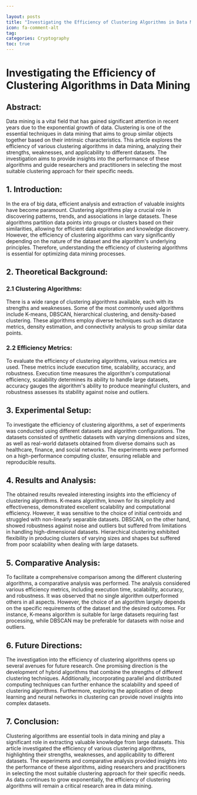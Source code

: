 ```yaml
---

layout: posts
title: "Investigating the Efficiency of Clustering Algorithms in Data Mining"
icon: fa-comment-alt
tag:      
categories: Cryptography
toc: true
---
```




# Investigating the Efficiency of Clustering Algorithms in Data Mining

## Abstract:
Data mining is a vital field that has gained significant attention in recent years due to the exponential growth of data. Clustering is one of the essential techniques in data mining that aims to group similar objects together based on their intrinsic characteristics. This article explores the efficiency of various clustering algorithms in data mining, analyzing their strengths, weaknesses, and applicability to different datasets. The investigation aims to provide insights into the performance of these algorithms and guide researchers and practitioners in selecting the most suitable clustering approach for their specific needs.

## 1. Introduction:
In the era of big data, efficient analysis and extraction of valuable insights have become paramount. Clustering algorithms play a crucial role in discovering patterns, trends, and associations in large datasets. These algorithms partition data points into groups or clusters based on their similarities, allowing for efficient data exploration and knowledge discovery. However, the efficiency of clustering algorithms can vary significantly depending on the nature of the dataset and the algorithm's underlying principles. Therefore, understanding the efficiency of clustering algorithms is essential for optimizing data mining processes.

## 2. Theoretical Background:
### 2.1 Clustering Algorithms:
There is a wide range of clustering algorithms available, each with its strengths and weaknesses. Some of the most commonly used algorithms include K-means, DBSCAN, hierarchical clustering, and density-based clustering. These algorithms employ diverse techniques such as distance metrics, density estimation, and connectivity analysis to group similar data points.

### 2.2 Efficiency Metrics:
To evaluate the efficiency of clustering algorithms, various metrics are used. These metrics include execution time, scalability, accuracy, and robustness. Execution time measures the algorithm's computational efficiency, scalability determines its ability to handle large datasets, accuracy gauges the algorithm's ability to produce meaningful clusters, and robustness assesses its stability against noise and outliers.

## 3. Experimental Setup:
To investigate the efficiency of clustering algorithms, a set of experiments was conducted using different datasets and algorithm configurations. The datasets consisted of synthetic datasets with varying dimensions and sizes, as well as real-world datasets obtained from diverse domains such as healthcare, finance, and social networks. The experiments were performed on a high-performance computing cluster, ensuring reliable and reproducible results.

## 4. Results and Analysis:
The obtained results revealed interesting insights into the efficiency of clustering algorithms. K-means algorithm, known for its simplicity and effectiveness, demonstrated excellent scalability and computational efficiency. However, it was sensitive to the choice of initial centroids and struggled with non-linearly separable datasets. DBSCAN, on the other hand, showed robustness against noise and outliers but suffered from limitations in handling high-dimensional datasets. Hierarchical clustering exhibited flexibility in producing clusters of varying sizes and shapes but suffered from poor scalability when dealing with large datasets.

## 5. Comparative Analysis:
To facilitate a comprehensive comparison among the different clustering algorithms, a comparative analysis was performed. The analysis considered various efficiency metrics, including execution time, scalability, accuracy, and robustness. It was observed that no single algorithm outperformed others in all aspects. However, the choice of an algorithm largely depends on the specific requirements of the dataset and the desired outcomes. For instance, K-means algorithm is suitable for large datasets requiring fast processing, while DBSCAN may be preferable for datasets with noise and outliers.

## 6. Future Directions:
The investigation into the efficiency of clustering algorithms opens up several avenues for future research. One promising direction is the development of hybrid algorithms that combine the strengths of different clustering techniques. Additionally, incorporating parallel and distributed computing techniques can further enhance the scalability and speed of clustering algorithms. Furthermore, exploring the application of deep learning and neural networks in clustering can provide novel insights into complex datasets.

## 7. Conclusion:
Clustering algorithms are essential tools in data mining and play a significant role in extracting valuable knowledge from large datasets. This article investigated the efficiency of various clustering algorithms, highlighting their strengths, weaknesses, and applicability to different datasets. The experiments and comparative analysis provided insights into the performance of these algorithms, aiding researchers and practitioners in selecting the most suitable clustering approach for their specific needs. As data continues to grow exponentially, the efficiency of clustering algorithms will remain a critical research area in data mining.
